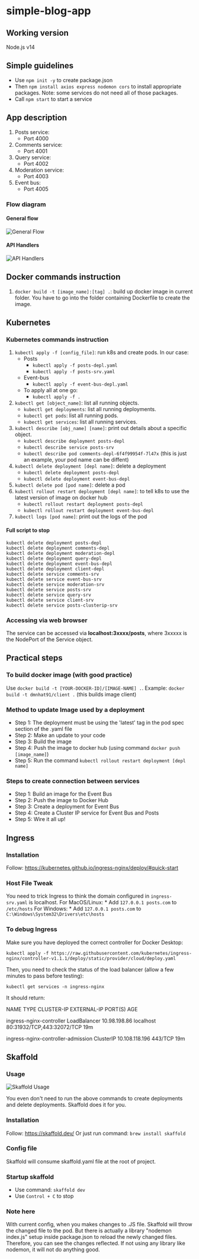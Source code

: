 # simple-blog-app
## Working version
Node.js v14

## Simple guidelines
* Use `npm init -y` to create package.json
* Then `npm install axios express nodemon cors` to install appropriate packages. Note: some services do not need all of those packages.
* Call `npm start` to start a service

## App description
1. Posts service: 
    * Port 4000
2. Comments service: 
    * Port 4001
3. Query service: 
    * Port 4002
4. Moderation service: 
    * Port 4003
5. Event bus: 
    * Port 4005

### Flow diagram
#### General flow
![General Flow](images/GeneralFlow.png)
#### API Handlers
![API Handlers](images/APIHandlers.png)

## Docker commands instruction
1. `docker build -t [image_name]:[tag] .`: build up docker image in current folder. You have to go into the folder containing Dockerfile to create the image.

## Kubernetes
### Kubernetes commands instruction
1. `kubectl apply -f [config_file]`: run k8s and create pods. In our case:
    * Posts
        + `kubectl apply -f posts-depl.yaml`
        + `kubectl apply -f posts-srv.yaml`
    * Event-bus
        + `kubectl apply -f event-bus-depl.yaml`
    * To apply all at one go:
        + `kubectl apply -f .`
2. `kubectl get [object_name]`: list all running objects.
    + `kubectl get deployments`: list all running deployments.
    + `kubectl get pods`: list all running pods.
    + `kubectl get services`: list all running services.
3. `kubectl describe [obj_name] [name]`: print out details about a specific object.
    + `kubectl describe deployment posts-depl`
    + `kubectl describe service posts-srv`
    + `kubectl describe pod comments-depl-6f4f99954f-7l47x` (this is just an example, your pod name can be diffent)
4. `kubectl delete deployment [depl name]`: delete a deployment
    + `kubectl delete deployment posts-depl`
    + `kubectl delete deployment event-bus-depl`
5. `kubectl delete pod [pod name]`: delete a pod
6. `kubectl rollout restart deployment [depl name]`: to tell k8s to use the latest version of image on docker hub
    + `kubectl rollout restart deployment posts-depl`
    + `kubectl rollout restart deployment event-bus-depl`
7. `kubectl logs [pod name]`: print out the logs of the pod

#### Full script to stop
```
kubectl delete deployment posts-depl
kubectl delete deployment comments-depl
kubectl delete deployment moderation-depl
kubectl delete deployment query-depl
kubectl delete deployment event-bus-depl
kubectl delete deployment client-depl
kubectl delete service comments-srv
kubectl delete service event-bus-srv
kubectl delete service moderation-srv
kubectl delete service posts-srv
kubectl delete service query-srv
kubectl delete service client-srv
kubectl delete service posts-clusterip-srv
```


### Accessing via web browser
The service can be accessed via **localhost:3xxxx/posts**, where 3xxxxx is the NodePort of the Service object.

## Practical steps
### To build docker image (with good practice)
Use `docker build -t [YOUR-DOCKER-ID]/[IMAGE-NAME] .`. Example: `docker build -t dmnhat91/client .` (this builds image client)

### Method to update Image used by a deployment
* Step 1: The deployment must be using the 'latest' tag in the pod spec section of the .yaml file
* Step 2: Make an update to your code
* Step 3: Build the image
* Step 4: Push the image to docker hub (using command `docker push [image_name]`)
* Step 5: Run the command `kubectl rollout restart deployment [depl name]`

### Steps to create connection between services
* Step 1: Build an image for the Event Bus
* Step 2: Push the image to Docker Hub
* Step 3: Create a deployment for Event Bus
* Step 4: Create a Cluster IP service for Event Bus and Posts
* Step 5: Wire it all up!

## Ingress
### Installation
Follow: https://kubernetes.github.io/ingress-nginx/deploy/#quick-start

### Host File Tweak
You need to trick Ingress to think the domain configured in `ingress-srv.yaml` is localhost.
For MacOS/Linux:
    * Add `127.0.0.1 posts.com` to `/etc/hosts`
For Windows:
    * Add `127.0.0.1 posts.com` to `C:\Windows\System32\Drivers\etc\hosts`

### To debug Ingress
Make sure you have deployed the correct controller for Docker Desktop:

`kubectl apply -f https://raw.githubusercontent.com/kubernetes/ingress-nginx/controller-v1.1.1/deploy/static/provider/cloud/deploy.yaml`

Then, you need to check the status of the load balancer (allow a few minutes to pass before testing):

`kubectl get services -n ingress-nginx`

It should return:

NAME TYPE CLUSTER-IP EXTERNAL-IP PORT(S) AGE

ingress-nginx-controller LoadBalancer 10.98.198.86 localhost 80:31932/TCP,443:32072/TCP 19m

ingress-nginx-controller-admission ClusterIP 10.108.118.196 <none> 443/TCP 19m


## Skaffold
### Usage
![Skaffold Usage](images/Skaffold.png)

You even don't need to run the above commands to create deployments and delete deployments. Skaffold does it for you.

### Installation
Follow: https://skaffold.dev/
Or just run command: `brew install skaffold`

### Config file
Skaffold will consume skaffold.yaml file at the root of project.

### Startup skaffold
* Use command: `skaffold dev`
* Use `Control + C` to stop


### Note here
With current config, when you makes changes to .JS file. Skaffold will throw the changed file to the pod. But there is actually a library "nodemon index.js" setup inside package.json to reload the newly changed files. Therefore, you can see the changes reflected. If not using any library like nodemon, it will not do anything good.